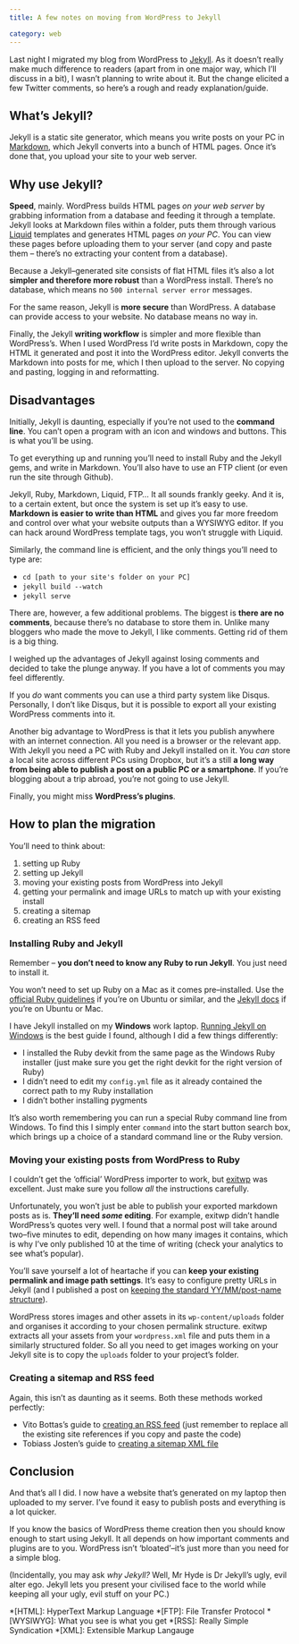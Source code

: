```yaml
---
title: A few notes on moving from WordPress to Jekyll

category: web
---
```


Last night I migrated my blog from WordPress to [Jekyll][2]. As it doesn&#8217;t really make much difference to readers (apart from in one major way, which I&#8217;ll discuss in a bit), I wasn&#8217;t planning to write about it. But the change elicited a few Twitter comments, so here&#8217;s a rough and ready explanation/guide.

## What&#8217;s Jekyll?

Jekyll is a static site generator, which means you write posts on your PC in [Markdown][3], which Jekyll converts into a bunch of HTML pages. Once it&#8217;s done that, you upload your site to your web server.

## Why use Jekyll?

**Speed**, mainly. WordPress builds HTML pages *on your web server* by grabbing information from a database and feeding it through a template. Jekyll looks at Markdown files within a folder, puts them through various [Liquid][4] templates and generates HTML pages *on your PC*. You can view these pages before uploading them to your server (and copy and paste them – there&#8217;s no extracting your content from a database).

Because a Jekyll–generated site consists of flat HTML files it&#8217;s also a lot **simpler and therefore more robust** than a WordPress install. There&#8217;s no database, which means no `500 internal server error` messages.

For the same reason, Jekyll is **more secure** than WordPress. A database can provide access to your website. No database means no way in.

Finally, the Jekyll **writing workflow** is simpler and more flexible than WordPress&#8217;s. When I used WordPress I&#8217;d write posts in Markdown, copy the HTML it generated and post it into the WordPress editor. Jekyll converts the Markdown into posts for me, which I then upload to the server. No copying and pasting, logging in and reformatting.

## Disadvantages

Initially, Jekyll is daunting, especially if you&#8217;re not used to the **command line**. You can&#8217;t open a program with an icon and windows and buttons. This is what you&#8217;ll be using.

To get everything up and running you&#8217;ll need to install Ruby and the Jekyll gems, and write in Markdown. You&#8217;ll also have to use an FTP client (or even run the site through Github).

Jekyll, Ruby, Markdown, Liquid, FTP… It all sounds frankly geeky. And it is, to a certain extent, but once the system is set up it&#8217;s easy to use. **Markdown is easier to write than HTML** and gives you far more freedom and control over what your website outputs than a WYSIWYG editor. If you can hack around WordPress template tags, you won&#8217;t struggle with Liquid.

Similarly, the command line is efficient, and the only things you&#8217;ll need to type are:

*   `cd [path to your site's folder on your PC]`
*   `jekyll build --watch`
*   `jekyll serve`

There are, however, a few additional problems. The biggest is **there are no comments**, because there&#8217;s no database to store them in. Unlike many bloggers who made the move to Jekyll, I like comments. Getting rid of them is a big thing.

I weighed up the advantages of Jekyll against losing comments and decided to take the plunge anyway. If you have a lot of comments you may feel differently.

If you *do* want comments you can use a third party system like Disqus. Personally, I don&#8217;t like Disqus, but it is possible to export all your existing WordPress comments into it.

Another big advantage to WordPress is that it lets you publish anywhere with an internet connection. All you need is a browser or the relevant app. With Jekyll you need a PC with Ruby and Jekyll installed on it. You *can* store a local site across different PCs using Dropbox, but it&#8217;s a still **a long way from being able to publish a post on a public PC or a smartphone**. If you&#8217;re blogging about a trip abroad, you&#8217;re not going to use Jekyll.

Finally, you might miss **WordPress&#8217;s plugins**.

## How to plan the migration

You&#8217;ll need to think about:

1.  setting up Ruby
2.  setting up Jekyll
3.  moving your existing posts from WordPress into Jekyll
4.  getting your permalink and image URLs to match up with your existing install
5.  creating a sitemap
6.  creating an RSS feed

### Installing Ruby and Jekyll

Remember – **you don&#8217;t need to know any Ruby to run Jekyll**. You just need to install it.

You won&#8217;t need to set up Ruby on a Mac as it comes pre–installed. Use the [official Ruby guidelines][6] if you&#8217;re on Ubuntu or similar, and the [Jekyll docs][7] if you&#8217;re on Ubuntu or Mac.

I have Jekyll installed on my **Windows** work laptop. [Running Jekyll on Windows][8] is the best guide I found, although I did a few things differently:

*   I installed the Ruby devkit from the same page as the Windows Ruby installer (just make sure you get the right devkit for the right version of Ruby)
*   I didn&#8217;t need to edit my `config.yml` file as it already contained the correct path to my Ruby installation
*   I didn&#8217;t bother installing pygments

It&#8217;s also worth remembering you can run a special Ruby command line from Windows. To find this I simply enter `command` into the start button search box, which brings up a choice of a standard command line or the Ruby version.

### Moving your existing posts from WordPress to Ruby

I couldn&#8217;t get the ‘official’ WordPress importer to work, but [exitwp][9] was excellent. Just make sure you follow *all* the instructions carefully.

Unfortunately, you won&#8217;t just be able to publish your exported markdown posts as is. **They&#8217;ll need *some* editing**. For example, exitwp didn&#8217;t handle WordPress&#8217;s quotes very well. I found that a normal post will take around two–five minutes to edit, depending on how many images it contains, which is why I&#8217;ve only published 10 at the time of writing (check your analytics to see what&#8217;s popular).

You&#8217;ll save yourself a lot of heartache if you can **keep your existing permalink and image path settings**. It&#8217;s easy to configure pretty URLs in Jekyll (and I published a post on [keeping the standard YY/MM/post-name structure][10]).

WordPress stores images and other assets in its `wp-content/uploads` folder and organises it according to your chosen permalink structure. exitwp extracts all your assets from your `wordpress.xml` file and puts them in a similarly structured folder. So all you need to get images working on your Jekyll site is to copy the `uploads` folder to your project&#8217;s folder.

### Creating a sitemap and RSS feed

Again, this isn&#8217;t as daunting as it seems. Both these methods worked perfectly:

*   Vito Bottas&#8217;s guide to [creating an RSS feed][11] (just remember to replace all the existing site references if you copy and paste the code)
*   Tobiass Josten&#8217;s guide to [creating a sitemap XML file][12]

## Conclusion

And that&#8217;s all I did. I now have a website that&#8217;s generated on my laptop then uploaded to my server. I&#8217;ve found it easy to publish posts and everything is a lot quicker.

If you know the basics of WordPress theme creation then you should know enough to start using Jekyll. It all depends on how important comments and plugins are to you. WordPress isn&#8217;t ‘bloated’–it&#8217;s just more than you need for a simple blog.

(Incidentally, you may ask *why Jekyll?* Well, Mr Hyde is Dr Jekyll&#8217;s ugly, evil alter ego. Jekyll lets you present your civilised face to the world while keeping all your ugly, evil stuff on your PC.)

 [1]: http://upload.wikimedia.org/wikipedia/commons/thumb/7/78/Dr_Jekyll_and_Mr_Hyde_poster_edit2.jpg/1280px-Dr_Jekyll_and_Mr_Hyde_poster_edit2.jpg
 [2]: http://jekyllrb.com/
 [3]: http://daringfireball.net/projects/markdown/
 [4]: http://liquidmarkup.org/
 [5]: https://lh3.googleusercontent.com/-k8NAPsBc5Cw/Ucc0YEhoc6I/AAAAAAAAB7Y/X_eVVYvNI7E/w600-h457-no/terminal.jpg
 [6]: http://www.ruby-lang.org/en/downloads/
 [7]: http://jekyllrb.com/docs/installation/
 [8]: http://www.madhur.co.in/blog/2011/09/01/runningjekyllwindows.html
 [9]: https://github.com/thomasf/exitwp
 [10]: http://leonpaternoster.com/2013/06/replicating-year-month-wordpress-urls-in-jekyll/
 [11]: http://vitobotta.com/how-to-migrate-from-wordpress-to-jekyll/#atom-rss-feed
 [12]: http://vvv.tobiassjosten.net/jekyll/jekyll-sitemap-without-plugins/
 [13]: https://lh6.googleusercontent.com/-T8befFQMJaI/UcctGFRlmwI/AAAAAAAAB60/FN_9adEUxEQ/w761-h480-no/pingdom.jpg

 *[HTML]: HyperText Markup Language
 *[FTP]: File Transfer Protocol
 *[WYSIWYG]: What you see is what you get
 *[RSS]: Really Simple Syndication
 *[XML]: Extensible Markup Langauge

